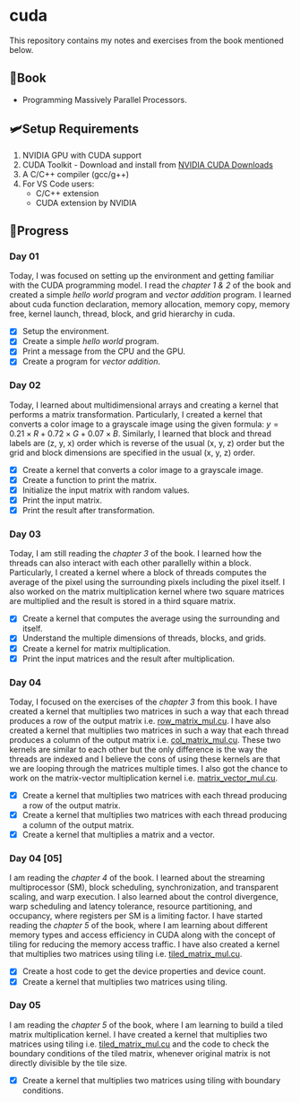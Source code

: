 # **cuda** 
This repository contains my notes and exercises from the book mentioned below. 

## **📗Book**
- Programming Massively Parallel Processors.  

## **🛩️Setup Requirements**
1. NVIDIA GPU with CUDA support
2. CUDA Toolkit - Download and install from [NVIDIA CUDA Downloads](https://developer.nvidia.com/cuda-downloads)
3. A C/C++ compiler (gcc/g++)
4. For VS Code users:
   - C/C++ extension
   - CUDA extension by NVIDIA

## **🚀Progress**

### **Day 01**  
Today, I was focused on setting up the environment and getting familiar with the CUDA programming model. I read the *chapter 1 & 2* of the book and created a simple *hello world* program and *vector addition* program. I learned about cuda function declaration, memory allocation, memory copy, memory free, kernel launch, thread, block, and grid hierarchy in cuda. 

- [x] Setup the environment.
- [x] Create a simple *hello world* program.
- [x] Print a message from the CPU and the GPU.
- [x] Create a program for *vector addition*. 

### **Day 02**
Today, I learned about multidimensional arrays and creating a kernel that performs a matrix transformation. Particularly, I created a kernel that converts a color image to a grayscale image using the given formula: $y = 0.21 \times R + 0.72 \times G + 0.07 \times B$. Similarly, I learned that block and thread labels are (z, y, x) order which is reverse of the usual (x, y, z) order but the grid and block dimensions are specified in the usual (x, y, z) order. 

- [x] Create a kernel that converts a color image to a grayscale image.
- [x] Create a function to print the matrix. 
- [x] Initialize the input matrix with random values. 
- [x] Print the input matrix. 
- [x] Print the result after transformation. 

### **Day 03**
Today, I am still reading the *chapter 3* of the book. I learned how the threads can also interact with each other parallelly within a block. Particularly, I created a kernel where a block of threads computes the average of the pixel using the surrounding pixels including the pixel itself. I also worked on the matrix multiplication kernel where two square matrices are multiplied and the result is stored in a third square matrix. 

- [x] Create a kernel that computes the average using the surrounding and itself.
- [x] Understand the multiple dimensions of threads, blocks, and grids.
- [x] Create a kernel for matrix multiplication. 
- [x] Print the input matrices and the result after multiplication.

### **Day 04**
Today, I focused on the exercises of the *chapter 3* from this book. I have created a kernel that multiplies two matrices in such a way that each thread produces a row of the output matrix i.e. [row_matrix_mul.cu](./exercises/row_matrix_mul.cu). I have also created a kernel that multiplies two matrices in such a way that each thread produces a column of the output matrix i.e. [col_matrix_mul.cu](./exercises/col_matrix_mul.cu). These two kernels are similar to each other but the only difference is the way the threads are indexed and I believe the cons of using these kernels are that we are looping through the matrices multiple times. I also got the chance to work on the matrix-vector multiplication kernel i.e. [matrix_vector_mul.cu](./exercises/matrix_vector_mul.cu).

- [x] Create a kernel that multiplies two matrices with each thread producing a row of the output matrix.
- [x] Create a kernel that multiplies two matrices with each thread producing a column of the output matrix.
- [x] Create a kernel that multiplies a matrix and a vector. 

### **Day 04 [05]**  
I am reading the *chapter 4* of the book. I learned about the streaming multiprocessor (SM), block scheduling, synchronization, and transparent scaling, and warp execution. I also learned about the control divergence, warp scheduling and latency tolerance, resource partitioning, and occupancy, where registers per SM is a limiting factor. I have started reading the *chapter 5* of the book, where I am learning about different memory types and access efficiency in CUDA along with the concept of tiling for reducing the memory access traffic. I have also created a kernel that multiplies two matrices using tiling i.e. [tiled_matrix_mul.cu](./exercises/tiled_matrix_mul.cu).

- [x] Create a host code to get the device properties and device count.
- [x] Create a kernel that multiplies two matrices using tiling. 

### **Day 05**  
I am reading the *chapter 5* of the book, where I am learning to build a tiled matrix multiplication kernel. I have created a kernel that multiplies two matrices using tiling i.e. [tiled_matrix_mul.cu](./exercises/tiled_matrix_mul.cu) and the code to check the boundary conditions of the tiled matrix, whenever original matrix is not directly divisible by the tile size. 

- [x] Create a kernel that multiplies two matrices using tiling with boundary conditions.  